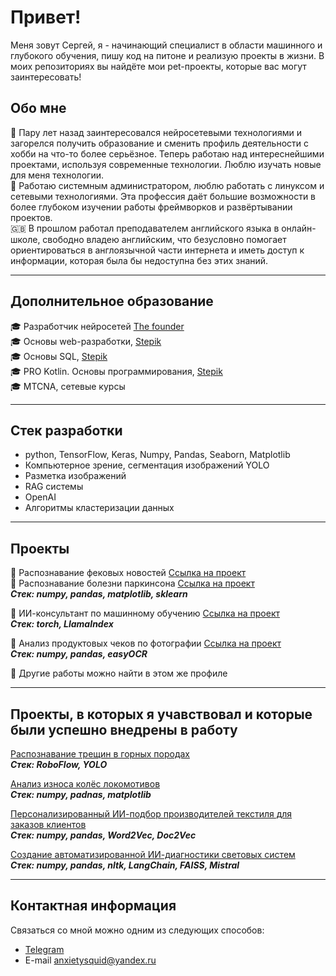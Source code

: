 # Привет!
Меня зовут Сергей, я - начинающий специалист в области машинного и глубокого обучения, пишу код на питоне и реализую проекты в жизни.
В моих репозиториях вы найдёте мои pet-проекты, которые вас могут заинтересовать!

## Обо мне

🧠 Пару лет назад заинтересовался нейросетевыми технологиями и загорелся получить образование и сменить профиль деятельности с хобби на что-то более серьёзное. Теперь работаю над интереснейшими проектами, используя современные технологии. Люблю изучать новые для меня технологии.   
🐧 Работаю системным администратором, люблю работать с линуксом и сетевыми технологиями. Эта профессия даёт большие возможности в более глубоком изучении работы фреймворков и развёртывании проектов.  
🇬🇧 В прошлом работал преподавателем английского языка в онлайн-школе, свободно владею английским, что безусловно помогает ориентироваться в англоязычной части интернета и иметь доступ к информации, которая была бы недоступна без этих знаний.

---

## Дополнительное образование
🎓 Разработчик нейросетей [The founder](https://academy.the-founder.ru)  
🎓 Основы web-разработки, [Stepik](https://stepik.org/cert/2741632)  
🎓 Основы SQL, [Stepik](https://stepik.org/)  
🎓 PRO Kotlin. Основы программирования, [Stepik](https://stepik.org/cert/2916162)   
🎓 MTCNA, сетевые курсы

---

## Стек разработки
- python, TensorFlow, Keras, Numpy, Pandas, Seaborn, Matplotlib
- Компьютерное зрение, сегментация изображений YOLO
- Разметка изображений
- RAG системы
- OpenAI
- Алгоритмы кластеризации данных


---
## Проекты

🚀 Распознавание фековых новостей [Ссылка на проект](https://github.com/AnxietySquid/fake_news_detection)  
🚀 Распознавание болезни паркинсона [Ссылка на проект](https://github.com/AnxietySquid/parkinsons_detection)  
***Стек: numpy, pandas, matplotlib, sklearn***

🚀 ИИ-консультант по машинному обучению [Ссылка на проект](https://github.com/AnxietySquid/neuro_cons)  
***Стек: torch, LlamaIndex***


🚀  Анализ продуктовых чеков по фотографии [Ссылка на проект](https://github.com/AnxietySquid/receipt_recognition)  
***Стек: numpy, pandas, easyOCR***

🚀 Другие работы можно найти в этом же профиле

---
## Проекты, в которых я учавствовал и которые были успешно  внедрены в работу


[Распознавание трещин в  горных породах](https://ai-hunter.ru/endoscope)  
***Стек: RoboFlow, YOLO***  

[Анализ износа колёс локомотивов](https://ai-hunter.ru/iznoskoles)  
***Стек: numpy, padnas, matplotlib***  

[Персонализированный ИИ-подбор производителей текстиля для заказов клиентов](https://ai-hunter.ru/niitst)  
***Стек: numpy, pandas, Word2Vec, Doc2Vec***  

[Создание автоматизированной ИИ-диагностики световых систем](https://ai-hunter.ru/unilait)  
***Стек: numpy, pandas, nltk, LangChain, FAISS, Mistral***  

---

## Контактная информация
Связаться со мной можно одним из следующих способов:  
- [Telegram](https://t.me/anxiety_squid)  
- E-mail anxietysquid@yandex.ru

